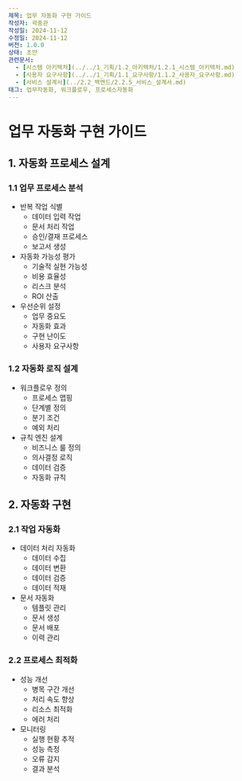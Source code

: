 ```yaml
---
제목: 업무 자동화 구현 가이드
작성자: 곽중관
작성일: 2024-11-12
수정일: 2024-11-12
버전: 1.0.0
상태: 초안
관련문서:
  - [시스템 아키텍처](../../1_기획/1.2_아키텍처/1.2.1_시스템_아키텍처.md)
  - [사용자 요구사항](../../1_기획/1.1_요구사항/1.1.2_사용자_요구사항.md)
  - [서비스 설계서](../2.2_백엔드/2.2.5_서비스_설계서.md)
태그: 업무자동화, 워크플로우, 프로세스자동화
---
```


# 업무 자동화 구현 가이드

## 1. 자동화 프로세스 설계

### 1.1 업무 프로세스 분석
- 반복 작업 식별
  - 데이터 입력 작업
  - 문서 처리 작업
  - 승인/결재 프로세스
  - 보고서 생성
- 자동화 가능성 평가
  - 기술적 실현 가능성
  - 비용 효율성
  - 리스크 분석
  - ROI 산출
- 우선순위 설정
  - 업무 중요도
  - 자동화 효과
  - 구현 난이도
  - 사용자 요구사항

### 1.2 자동화 로직 설계
- 워크플로우 정의
  - 프로세스 맵핑
  - 단계별 정의
  - 분기 조건
  - 예외 처리
- 규칙 엔진 설계
  - 비즈니스 룰 정의
  - 의사결정 로직
  - 데이터 검증
  - 자동화 규칙

## 2. 자동화 구현

### 2.1 작업 자동화
- 데이터 처리 자동화
  - 데이터 수집
  - 데이터 변환
  - 데이터 검증
  - 데이터 적재
- 문서 자동화
  - 템플릿 관리
  - 문서 생성
  - 문서 배포
  - 이력 관리

### 2.2 프로세스 최적화
- 성능 개선
  - 병목 구간 개선
  - 처리 속도 향상
  - 리소스 최적화
  - 에러 처리
- 모니터링
  - 실행 현황 추적
  - 성능 측정
  - 오류 감지
  - 결과 분석